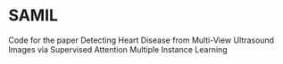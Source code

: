 # SAMIL
Code for the paper Detecting Heart Disease from Multi-View Ultrasound Images via Supervised Attention Multiple Instance Learning
